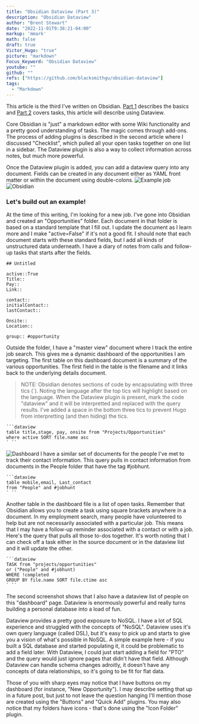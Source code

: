 ```yaml
---
title: "Obsidian Dataview (Part 3)"
description: "Obsidian Dataview"
author: "Brent Stewart"
date: "2022-11-01T9:38:21-04:00"
markup: 'mmark'
math: false
draft: true
Victor_Hugo: "true"
picture: "markdown"
Focus_Keyword: "Obsidian Dataview"
youtube: ""
github: ""
refs: ["https://github.com/blacksmithgu/obsidian-dataview"]
tags:
  - "Markdown"
---
```


This article is the third I've written on Obsidian.  [Part 1](/posts/220829_obsidian_intro) describes the basics and [Part 2](/posts/220831_using_obsidian/) covers tasks, this article will describe using Dataview.

Core Obsidian is "just" a markdown editor with some Wiki functionality and a pretty good understanding of tasks.  The magic comes through add-ons.  The process of adding plugins is described in the second article where I discussed "Checklist", which pulled all your open tasks together on one list in a sidebar.  The Dataview plugin is also a way to collect information across notes, but much more powerful.

Once the Dataview plugin is added, you can add a dataview query into any document.  Fields can be created in any document either as YAML front matter or within the document using double-colons.
![Example job](/221101_Opty.png#floatright)
![Obsidian](/obsidian.png) 
### Let's build out an example!
At the time of this writing, I'm looking for a new job.  I've gone into Obsidian and created an "Opportunities" folder.  Each document in that folder is based on a standard template that I fill out.  I update the document as I learn more and I make "active=False" if it's not a good fit.  I should note that each document starts with these standard fields, but I add all kinds of unstructured data underneath.  I have a diary of notes from calls and follow-up tasks that starts after the fields.
```
## Untitled

active::True
Title::
Pay::
Link::

contact:: 
initialContact::
lastContact::

Onsite::
Location::

group:: #opportunity
```

Outside the folder, I have a "master view" document where I track the entire job search.  This gives me a dynamic dashboard of the opportunities I am targeting.  The first table on this dashboard document is a summary of the various opportunities.  The first field in the table is the filename and it links back to the underlying details document.
> NOTE:   Obsidian denotes sections of code by encapsulating with three tics (`).  Noting the language after the top tics will highlight based on the language.  When the Dataview plugin is present, mark the code "dataview" and it will be interpretted and replaced with the query results.  I've added a space in the bottom three tics to prevent Hugo from interpretting (and then hiding) the tics.
```
```dataview
table title,stage, pay, onsite from "Projects/Opportunities" 
where active SORT file.name asc
` ``
```
![Dashboard](/221101_dashboard.png#floatright)
I have a similar set of documents for the people I've met to track their contact information.  This query pulls in contact information from documents in the People folder that have the tag #jobhunt.

```
```dataview
table mobile,email, Last_contact 
from "People" and #jobhunt 
` ``
```

Another table in the dashboard file is a list of open tasks.  Remember that Obsidian allows you to create a task using square brackets anywhere in a document.  In my employment search, many people have volunteered to help but are not necessarily associated with a particular job.  This means that I may have a follow-up reminder associated with a contact or with a job.  Here's the query that pulls all those to-dos together.  It's worth noting that I can check off a task either in the source document or in the dataview list and it will update the other.

```
```dataview
TASK from "projects/opportunities" 
or ("People" and #jobhunt) 
WHERE !completed 
GROUP BY file.name SORT file.ctime asc
` ``
```
The second screenshot shows that I also have a dataview list of people on this "dashboard" page.  Dataview is enormously powerful and really turns building a personal database into a load of fun.

Dataview provides a pretty good exposure to NoSQL.  I have a lot of SQL experience and struggled with the concepts of "NoSQL".  Dataview uses it's own query language (called DSL), but it's easy to pick up and starts to give you a vision of what's possible in NoSQL.  A simple example here - if you built a SQL database and started populating it, it could be problematic to add a field later.  With Dataview, I could just start adding a field for "PTO" and the query would just ignore pages that didn't have that field.  Although Dataview can handle schema changes adroitly, it doesn't have any concepts of data relationships, so it's going to be fit for flat data.

Those of you with sharp eyes may notice that I have buttons on my dashboard (for instance, "New Opportunity").  I may describe setting that up in a future post, but just to not leave the question hanging I'll mention those are created using the "Buttons" and "Quick Add" plugins.  You may also notice that my folders have icons - that's done using the "Icon Folder" plugin.